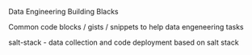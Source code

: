 Data Engineering Building Blacks

Common code blocks / gists / snippets to help data engeneering tasks

salt-stack - data collection and code deployment based on salt stack
